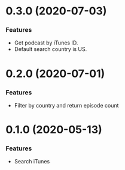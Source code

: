 # 0.3.0 (2020-07-03)

### Features

- Get podcast by iTunes ID.
- Default search country is US.

# 0.2.0 (2020-07-01)

### Features

- Filter by country and return episode count

# 0.1.0 (2020-05-13)

### Features

-   Search iTunes

